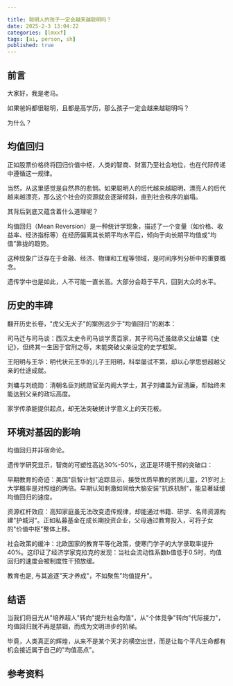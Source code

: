 ```yaml
---

title: 聪明人的孩子一定会越来越聪明吗？
date: 2025-2-3 13:04:22 
categories: [lmxxf]
tags: [ai, person, sh]
published: true
---
```


## 前言

大家好，我是老马。

如果爸妈都很聪明，且都是高学历，那么孩子一定会越来越聪明吗？

为什么？

## 均值回归

正如股票价格终将回归价值中枢，人类的智商、财富乃至社会地位，也在代际传递中遵循这一规律。

当然，从这里感觉是自然界的悲悯。如果聪明人的后代越来越聪明，漂亮人的后代越来越漂亮，那么这个社会的资源就会逐渐倾斜，直到社会秩序的崩塌。

其背后到底又蕴含着什么道理呢？

均值回归（Mean Reversion）是一种统计学现象，描述了一个变量（如价格、收益率、经济指标等）在经历偏离其长期平均水平后，倾向于向长期平均值或“均值”靠拢的趋势。

这种现象广泛存在于金融、经济、物理和工程等领域，是时间序列分析中的重要概念。

遗传学中也是如此，人不可能一直长高。大部分会趋于平凡，回到大众的水平。

## 历史的丰碑

翻开历史长卷，"虎父无犬子"的案例远少于"均值回归"的剧本：  

司马迁与司马谈：西汉太史令司马谈学贯百家，其子司马迁虽继承父业编纂《史记》，但终其一生困于宫刑之辱，未能突破父亲设定的史学框架。  

王阳明与王华：明代状元王华的儿子王阳明，科举屡试不第，却以心学思想超越父亲的仕途成就。

刘墉与刘统勋：清朝名臣刘统勋官至内阁大学士，其子刘墉虽为官清廉，却始终未能达到父亲的政坛高度。  

家学传承能提供起点，却无法突破统计学意义上的天花板。

## 环境对基因的影响

均值回归并非宿命论。

遗传学研究显示，智商的可塑性高达30%-50%，这正是环境干预的突破口：  

早期教育的奇迹：美国"启智计划"追踪显示，接受优质早教的贫困儿童，21岁时上大学概率是对照组的两倍。早期认知刺激如同给大脑安装"抗跌机制"，能显著延缓均值回归的速度。  

资源杠杆效应：高知家庭虽无法改变遗传规律，却能通过书籍、研学、名师资源构建"护城河"。正如私募基金在成长期投资企业，父母通过教育投入，可将子女的"价值中枢"整体上移。  

社会政策的缓冲：北欧国家的教育平等化政策，使寒门学子的大学录取率提升40%。这印证了经济学家克拉克的发现：当社会流动性系数b值低于0.5时，均值回归的速度会被制度性干预放缓。

教育也是, 与其追逐"天才养成"，不如聚焦"均值提升"。

## 结语

当我们将目光从"培养超人"转向"提升社会均值"，从"个体竞争"转向"代际接力"，均值回归就不再是禁锢，而成为文明进步的阶梯。

毕竟，人类真正的辉煌，从来不是某个天才的横空出世，而是让每个平凡生命都有机会接近属于自己的"均值高点"。


## 参考资料


